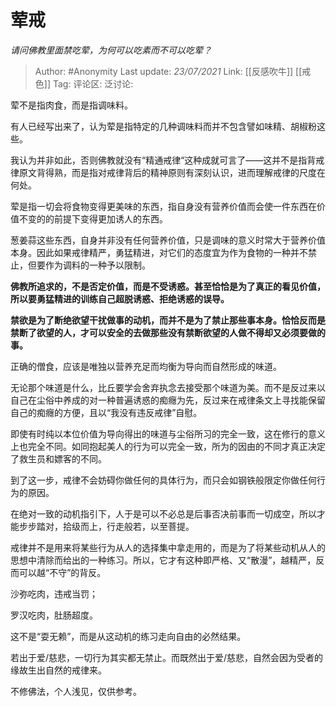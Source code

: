 # 荤戒
*请问佛教里面禁吃荤，为何可以吃素而不可以吃荤？*

> Author: #Anonymity
> Last update: *23/07/2021*
> Link: [[反感吹牛]] [[戒色]]
> Tag:
> 评论区:
> 泛讨论:

荤不是指肉食，而是指调味料。

有人已经写出来了，认为荤是指特定的几种调味料而并不包含譬如味精、胡椒粉这些。

我认为并非如此，否则佛教就没有“精通戒律“这种成就可言了——这并不是指背戒律原文背得熟，而是指对戒律背后的精神原则有深刻认识，进而理解戒律的尺度在何处。

荤是指一切会将食物变得更美味的东西，指自身没有营养价值而会使一件东西在价值不变的的前提下变得更加诱人的东西。

葱姜蒜这些东西，自身并非没有任何营养价值，只是调味的意义时常大于营养价值本身。因此如果戒律精严，勇猛精进，对它们的态度宜为作为食物的一种并不禁止，但要作为调料的一种予以限制。

**佛教所追求的，不是否定价值，而是不受诱惑。甚至恰恰是为了真正的看见价值，所以要勇猛精进的训练自己超脱诱惑、拒绝诱惑的误导。**

**禁欲是为了断绝欲望干扰做事的动机，而并不是为了禁止那些事本身。恰恰反而是禁断了欲望的人，才可以安全的去做那些没有禁断欲望的人做不得却又必须要做的事。**

正确的僧食，应该是唯独以营养充足而均衡为导向而自然形成的味道。

无论那个味道是什么，比丘要学会舍弃执念去接受那个味道为美。而不是反过来以自己在尘俗中养成的对一种普遍诱惑的痴癮为先，反过来在戒律条文上寻找能保留自己的痴癮的方便，且以“我没有违反戒律”自慰。

即使有时纯以本位价值为导向得出的味道与尘俗所习的完全一致，这在修行的意义上也完全不同。如同抱起美人的行为可以完全一致，所为的因由的不同才真正决定了救生员和嫖客的不同。

到了这一步，戒律不会妨碍你做任何的具体行为，而只会如钢铁般限定你做任何行为的原因。

在绝对一致的动机指引下，人于是可以不必总是后事否决前事而一切成空，所以才能步步踏对，拾级而上，行走般若，以至菩提。

戒律并不是用来将某些行为从人的选择集中拿走用的，而是为了将某些动机从人的思想中清除而给出的一种练习。所以，它才有这种即严格、又“散漫”，越精严，反而可以越“不守”的背反。

沙弥吃肉，违戒当罚；

罗汉吃肉，肚肠超度。

这不是“耍无赖”，而是从这动机的练习走向自由的必然结果。

若出于爱/慈悲，一切行为其实都无禁止。而既然出于爱/慈悲，自然会因为受者的缘故生出自然的戒律来。

不修佛法，个人浅见，仅供参考。
